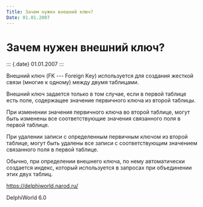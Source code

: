 ```yaml
---
Title: Зачем нужен внешний ключ?
Date: 01.01.2007
---
```



Зачем нужен внешний ключ?
=========================

::: {.date}
01.01.2007
:::

Внешний ключ (FK --- Foreign Key) используется для создания жесткой
связи (многие к одному) между двумя таблицами.

Внешний ключ задается только в том случае, если в первой таблице есть
поле, содержащее значение первичного ключа из второй таблицы.

При изменении значения первичного ключа во второй таблице, могут быть
изменены все соответствующие значения связанного поля в первой таблице.

При удалении записи с определенным первичным ключом из второй таблице,
могут быть удалены все записи с соответствующим значением связанного
поля в первой таблице.

Обычно, при определении внешнего ключа, по нему автоматически создается
индекс, который используется в запросах при объединении этих двух
таблиц.

<https://delphiworld.narod.ru/>

DelphiWorld 6.0
